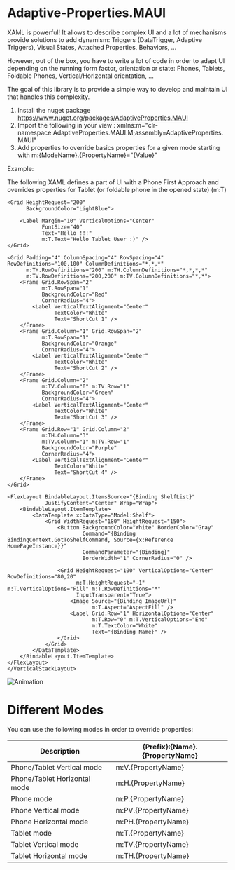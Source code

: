 # Adaptive-Properties.MAUI

XAML is powerful! It allows to describe complex UI and a lot of mechanisms provide solutions to add dynamism: Triggers (DataTrigger, Adaptive Triggers), Visual States, Attached Properties, Behaviors, ...

However, out of the box, you have to write a lot of code in order to adapt UI depending on the running form factor, orientation or state: Phones, Tablets, Foldable Phones, Vertical/Horizontal orientation, ...

The goal of this library is to provide a simple way to develop and maintain UI that handles this complexity.

1) Install the nuget package https://www.nuget.org/packages/AdaptiveProperties.MAUI
2) Import the following in your view : xmlns:m="clr-namespace:AdaptiveProperties.MAUI.M;assembly=AdaptiveProperties.MAUI"
3) Add properties to override basics properties for a given mode starting with m:{ModeName}.{PropertyName}="{Value}"

Example:

The following XAML defines a part of UI with a Phone First Approach and overrides properties for Tablet (or foldable phone in the opened state) (m:T)
```
<Grid HeightRequest="200"
      BackgroundColor="LightBlue">

    <Label Margin="10" VerticalOptions="Center"
           FontSize="40"
           Text="Hello !!!"
           m:T.Text="Hello Tablet User :)" />
</Grid>

<Grid Padding="4" ColumnSpacing="4" RowSpacing="4" RowDefinitions="100,100" ColumnDefinitions="*,*,*"
      m:TH.RowDefinitions="200" m:TH.ColumnDefinitions="*,*,*,*"
      m:TV.RowDefinitions="200,200" m:TV.ColumnDefinitions="*,*">
    <Frame Grid.RowSpan="2"
           m:T.RowSpan="1"
           BackgroundColor="Red"
           CornerRadius="4">
        <Label VerticalTextAlignment="Center"
               TextColor="White"
               Text="ShortCut 1" />
    </Frame>
    <Frame Grid.Column="1" Grid.RowSpan="2"
           m:T.RowSpan="1"
           BackgroundColor="Orange"
           CornerRadius="4">
        <Label VerticalTextAlignment="Center"
               TextColor="White"
               Text="ShortCut 2" />
    </Frame>
    <Frame Grid.Column="2"
           m:TV.Column="0" m:TV.Row="1"
           BackgroundColor="Green"
           CornerRadius="4">
        <Label VerticalTextAlignment="Center"
               TextColor="White"
               Text="ShortCut 3" />
    </Frame>
    <Frame Grid.Row="1" Grid.Column="2"
           m:TH.Column="3"
           m:TV.Column="1" m:TV.Row="1"
           BackgroundColor="Purple"
           CornerRadius="4">
        <Label VerticalTextAlignment="Center"
               TextColor="White"
               Text="ShortCut 4" />
    </Frame>
</Grid>

<FlexLayout BindableLayout.ItemsSource="{Binding ShelfList}"
            JustifyContent="Center" Wrap="Wrap">
    <BindableLayout.ItemTemplate>
        <DataTemplate x:DataType="Model:Shelf">
            <Grid WidthRequest="180" HeightRequest="150">
                <Button BackgroundColor="White" BorderColor="Gray"
                        Command="{Binding BindingContext.GotToShelfCommand, Source={x:Reference HomePageInstance}}"
                        CommandParameter="{Binding}"
                        BorderWidth="1" CornerRadius="0" />

                <Grid HeightRequest="100" VerticalOptions="Center" RowDefinitions="80,20"
                      m:T.HeightRequest="-1" m:T.VerticalOptions="Fill" m:T.RowDefinitions="*"
                      InputTransparent="True">
                    <Image Source="{Binding ImageUrl}"
                           m:T.Aspect="AspectFill" />
                    <Label Grid.Row="1" HorizontalOptions="Center"
                           m:T.Row="0" m:T.VerticalOptions="End"
                           m:T.TextColor="White"
                           Text="{Binding Name}" />
                </Grid>
            </Grid>
        </DataTemplate>
    </BindableLayout.ItemTemplate>
</FlexLayout>
</VerticalStackLayout>
```

![Animation](https://user-images.githubusercontent.com/21014908/205744308-580138e6-808f-4486-bbd3-a2a1105fd52a.gif)

# Different Modes

You can use the following modes in order to override properties:

| Description  | {Prefix}:{Name}.{PropertyName}   |
| ------------- | ------------- |
| Phone/Tablet Vertical mode  | m:V.{PropertyName}  |
| Phone/Tablet Horizontal mode  | m:H.{PropertyName}  |
| Phone mode  | m:P.{PropertyName}  |
| Phone Vertical mode  | m:PV.{PropertyName}  |
| Phone Horizontal mode  | m:PH.{PropertyName}  |
| Tablet mode  | m:T.{PropertyName}  |
| Tablet Vertical mode  | m:TV.{PropertyName}  |
| Tablet Horizontal mode  | m:TH.{PropertyName}  |
